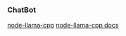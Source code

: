 ### ChatBot

[node-llama-cpp](https://www.npmjs.com/package/node-llama-cpp)
[node-llama-cpp docs](https://github.com/withcatai/node-llama-cpp/tree/master/docs)
